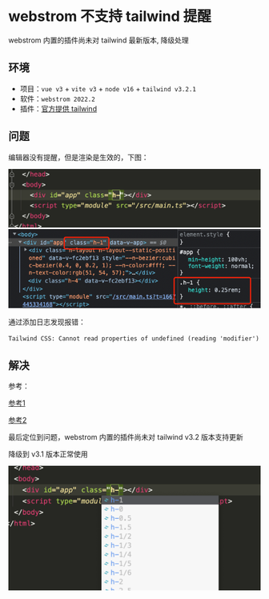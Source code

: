 # webstrom 不支持 tailwind 提醒

webstrom 内置的插件尚未对 tailwind 最新版本, 降级处理

## 环境

- 项目：`vue v3` + `vite v3` + `node v16` + `tailwind v3.2.1`
- 软件：`webstrom 2022.2`
- 插件：[官方提供 tailwind](https://www.jetbrains.com/help/webstorm/tailwind-css.html)

## 问题

编辑器没有提醒，但是渲染是生效的，下图：

<img src="./img/wt-1.png"  width="600">

<img src="./img/wt-2.png"  width="600">

通过添加日志发现报错：

`Tailwind CSS: Cannot read properties of undefined (reading 'modifier')`

## 解决

参考：

[参考1](https://github.com/tailwindlabs/tailwindcss/discussions/9634)

[参考2](https://github.com/tailwindlabs/tailwindcss/discussions/9615)

最后定位到问题，webstrom 内置的插件尚未对 tailwind v3.2 版本支持更新

降级到 v3.1 版本正常使用

<img src="./img/wt-3.png" width="600">



